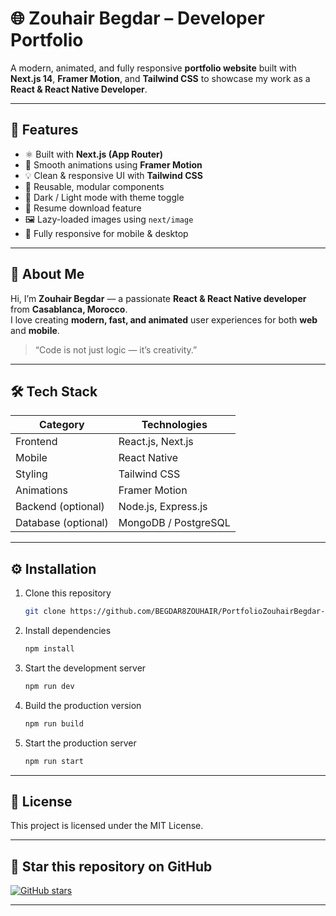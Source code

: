 # 🌐 Zouhair Begdar – Developer Portfolio

A modern, animated, and fully responsive **portfolio website** built with **Next.js 14**, **Framer Motion**, and **Tailwind CSS** to showcase my work as a **React & React Native Developer**.

---

## 🚀 Features

- ⚛️ Built with **Next.js (App Router)**
- 🎨 Smooth animations using **Framer Motion**
- 💡 Clean & responsive UI with **Tailwind CSS**
- 🧩 Reusable, modular components
- 🌙 Dark / Light mode with theme toggle
- 📄 Resume download feature
- 🖼️ Lazy-loaded images using `next/image`
- 📱 Fully responsive for mobile & desktop

---

## 🧠 About Me

Hi, I’m **Zouhair Begdar** — a passionate **React & React Native developer** from **Casablanca, Morocco**.  
I love creating **modern, fast, and animated** user experiences for both **web** and **mobile**.

> “Code is not just logic — it’s creativity.”

---

## 🛠️ Tech Stack

| Category | Technologies |
|-----------|--------------|
| Frontend | React.js, Next.js |
| Mobile | React Native |
| Styling | Tailwind CSS |
| Animations | Framer Motion |
| Backend (optional) | Node.js, Express.js |
| Database (optional) | MongoDB / PostgreSQL |

---

## ⚙️ Installation

1. Clone this repository
   ```bash
   git clone https://github.com/BEGDAR8ZOUHAIR/PortfolioZouhairBegdar-
   ```

2. Install dependencies
   ```bash
   npm install
   ```

3. Start the development server
   ```bash
   npm run dev
   ```

4. Build the production version
   ```bash
   npm run build
   ```

5. Start the production server
   ```bash
   npm run start
   ```

---

## 📝 License

This project is licensed under the MIT License.

---

## 🌟 Star this repository on GitHub

[![GitHub stars](https://img.shields.io/github/stars/BEGDAR8ZOUHAIR/PortfolioZouhairBegdar?style=social)](https://github.com/BEGDAR8ZOUHAIR/PortfolioZouhairBegdar/stargazers)

---


